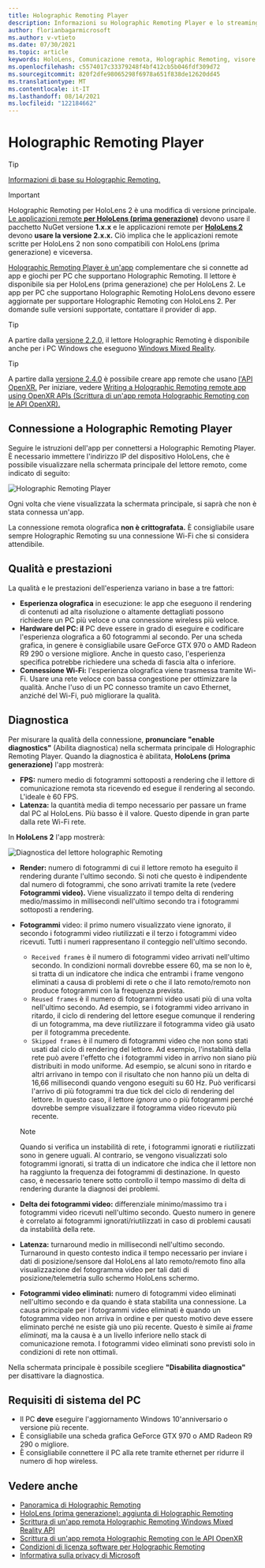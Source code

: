```yaml
---
title: Holographic Remoting Player
description: Informazioni su Holographic Remoting Player e lo streaming di contenuti olografici da un PC al HoloLens in tempo reale tramite Wi-Fi.
author: florianbagarmicrosoft
ms.author: v-vtieto
ms.date: 07/30/2021
ms.topic: article
keywords: HoloLens, Comunicazione remota, Holographic Remoting, visore VR di realtà mista, visore VR windows di realtà mista, visore VR di realtà virtuale, diagnostica, prestazioni
ms.openlocfilehash: c5574017c33379248f4bf412cb5b046fdf309d72
ms.sourcegitcommit: 820f2dfe98065298f6978a651f838de12620dd45
ms.translationtype: MT
ms.contentlocale: it-IT
ms.lasthandoff: 08/14/2021
ms.locfileid: "122184662"
---
```

# <a name="holographic-remoting-player"></a>Holographic Remoting Player

>[!TIP]
>[Informazioni di base su Holographic Remoting.](holographic-remoting-overview.md)

>[!IMPORTANT]
>Holographic Remoting per HoloLens 2 è una modifica di versione principale. [Le applicazioni remote **per HoloLens (prima generazione)**](add-holographic-remoting.md) devono usare il pacchetto NuGet versione **1.x.x** e le applicazioni remote per [ **HoloLens 2**](holographic-remoting-create-remote-wmr.md) devono **usare la versione 2.x.x.** Ciò implica che le applicazioni remote scritte per HoloLens 2 non sono compatibili con HoloLens (prima generazione) e viceversa.

[Holographic Remoting Player è un'app](https://www.microsoft.com/p/holographic-remoting-player/9nblggh4sv40) complementare che si connette ad app e giochi per PC che supportano Holographic Remoting. Il lettore è disponibile sia per HoloLens (prima generazione) che per HoloLens 2.  Le app per PC che supportano Holographic Remoting HoloLens devono essere aggiornate per supportare Holographic Remoting con HoloLens 2. Per domande sulle versioni supportate, contattare il provider di app.

>[!TIP]
>A partire dalla [versione 2.2.0,](holographic-remoting-version-history.md#v2.2.0) il lettore Holographic Remoting è disponibile anche per i PC Windows che eseguono [Windows Mixed Reality](../../discover/navigating-the-windows-mixed-reality-home.md).

>[!TIP]
>A partire dalla [versione 2.4.0](holographic-remoting-version-history.md#v2.4.0) è possibile creare app remote che usano [l'API OpenXR.](../native/openxr.md) Per iniziare, vedere [Writing a Holographic Remoting remote app using OpenXR APIs (Scrittura di un'app remota Holographic Remoting con le API OpenXR).](holographic-remoting-create-remote-openxr.md)

## <a name="connecting-to-the-holographic-remoting-player"></a>Connessione a Holographic Remoting Player

Seguire le istruzioni dell'app per connettersi a Holographic Remoting Player. È necessario immettere l'indirizzo IP del dispositivo HoloLens, che è possibile visualizzare nella schermata principale del lettore remoto, come indicato di seguito:

![Holographic Remoting Player](images/holographicremotingplayer.png)

Ogni volta che viene visualizzata la schermata principale, si saprà che non è stata connessa un'app.

La connessione remota olografica **non è crittografata.** È consigliabile usare sempre Holographic Remoting su una connessione Wi-Fi che si considera attendibile.

## <a name="quality-and-performance"></a>Qualità e prestazioni

La qualità e le prestazioni dell'esperienza variano in base a tre fattori:
* **Esperienza olografica** in esecuzione: le app che eseguono il rendering di contenuti ad alta risoluzione o altamente dettagliati possono richiedere un PC più veloce o una connessione wireless più veloce.
* **Hardware del PC: il** PC deve essere in grado di eseguire e codificare l'esperienza olografica a 60 fotogrammi al secondo. Per una scheda grafica, in genere è consigliabile usare GeForce GTX 970 o AMD Radeon R9 290 o versione migliore. Anche in questo caso, l'esperienza specifica potrebbe richiedere una scheda di fascia alta o inferiore.
* **Connessione Wi-Fi:** l'esperienza olografica viene trasmessa tramite Wi-Fi. Usare una rete veloce con bassa congestione per ottimizzare la qualità. Anche l'uso di un PC connesso tramite un cavo Ethernet, anziché del Wi-Fi, può migliorare la qualità.

## <a name="diagnostics"></a>Diagnostica

Per misurare la qualità della connessione, **pronunciare "enable diagnostics"** (Abilita diagnostica) nella schermata principale di Holographic Remoting Player. Quando la diagnostica è abilitata, **HoloLens (prima generazione)** l'app mostrerà:

* **FPS:** numero medio di fotogrammi sottoposti a rendering che il lettore di comunicazione remota sta ricevendo ed esegue il rendering al secondo. L'ideale è 60 FPS.
* **Latenza:** la quantità media di tempo necessario per passare un frame dal PC al HoloLens. Più basso è il valore. Questo dipende in gran parte dalla rete Wi-Fi rete.

In **HoloLens 2** l'app mostrerà:

![Diagnostica del lettore holographic Remoting](images/holographicremotingplayer-diag.png)

* **Render:** numero di fotogrammi di cui il lettore remoto ha eseguito il rendering durante l'ultimo secondo. Si noti che questo è indipendente dal numero di fotogrammi, che sono arrivati tramite la rete (vedere **Fotogrammi video).** Viene visualizzato il tempo delta di rendering medio/massimo in millisecondi nell'ultimo secondo tra i fotogrammi sottoposti a rendering.

* **Fotogrammi** video: il primo numero visualizzato viene ignorato, il secondo i fotogrammi video riutilizzati e il terzo i fotogrammi video ricevuti. Tutti i numeri rappresentano il conteggio nell'ultimo secondo.
    * ```Received frames``` è il numero di fotogrammi video arrivati nell'ultimo secondo. In condizioni normali dovrebbe essere 60, ma se non lo è, si tratta di un indicatore che indica che entrambi i frame vengono eliminati a causa di problemi di rete o che il lato remoto/remoto non produce fotogrammi con la frequenza prevista.
    * ```Reused frames``` è il numero di fotogrammi video usati più di una volta nell'ultimo secondo. Ad esempio, se i fotogrammi video arrivano in ritardo, il  ciclo di rendering del lettore esegue comunque il rendering di un fotogramma, ma deve riutilizzare il fotogramma video già usato per il fotogramma precedente.
    * ```Skipped frames``` è il numero di fotogrammi video che non sono stati usati dal ciclo di rendering del lettore. Ad esempio, l'instabilità della rete può avere l'effetto che i fotogrammi video in arrivo non siano più distribuiti in modo uniforme. Ad esempio, se alcuni sono in ritardo e altri arrivano in tempo con il risultato che non hanno più un delta di 16,66 millisecondi quando vengono eseguiti su 60 Hz. Può verificarsi l'arrivo di più fotogrammi tra due tick del ciclo di rendering del lettore. In questo caso, il lettore *ignora* uno o più fotogrammi perché dovrebbe sempre visualizzare il fotogramma video ricevuto più recente.

    >[!NOTE]
    >Quando si verifica un instabilità di rete, i fotogrammi ignorati e riutilizzati sono in genere uguali. Al contrario, se vengono visualizzati solo fotogrammi ignorati, si tratta di un indicatore che indica che il lettore non ha raggiunto la frequenza dei fotogrammi di destinazione. In questo caso, è necessario tenere sotto controllo il tempo massimo di delta di rendering durante la diagnosi dei problemi.

* **Delta dei fotogrammi video:** differenziale minimo/massimo tra i fotogrammi video ricevuti nell'ultimo secondo. Questo numero in genere è correlato ai fotogrammi ignorati/riutilizzati in caso di problemi causati da instabilità della rete.
* **Latenza:** turnaround medio in millisecondi nell'ultimo secondo. Turnaround in questo contesto indica il tempo necessario per inviare i dati di posizione/sensore dal HoloLens al lato remoto/remoto fino alla visualizzazione del fotogramma video per tali dati di posizione/telemetria sullo schermo HoloLens schermo.
* **Fotogrammi video eliminati:** numero di fotogrammi video eliminati nell'ultimo secondo e da quando è stata stabilita una connessione. La causa principale per i fotogrammi video eliminati è quando un fotogramma video non arriva in ordine e per questo motivo deve essere eliminato perché ne esiste già uno più recente. Questo è simile ai *frame eliminati,* ma la causa è a un livello inferiore nello stack di comunicazione remota. I fotogrammi video eliminati sono previsti solo in condizioni di rete non ottimali.

Nella schermata principale è possibile scegliere **"Disabilita diagnostica"** per disattivare la diagnostica.

## <a name="pc-system-requirements"></a>Requisiti di sistema del PC
* Il PC **deve** eseguire l'aggiornamento Windows 10'anniversario o versione più recente.
* È consigliabile una scheda grafica GeForce GTX 970 o AMD Radeon R9 290 o migliore.
* È consigliabile connettere il PC alla rete tramite ethernet per ridurre il numero di hop wireless.

## <a name="see-also"></a>Vedere anche
* [Panoramica di Holographic Remoting](holographic-remoting-overview.md)
* [HoloLens (prima generazione): aggiunta di Holographic Remoting](add-holographic-remoting.md)
* [Scrittura di un'app remota Holographic Remoting Windows Mixed Reality API](holographic-remoting-create-remote-wmr.md)
* [Scrittura di un'app remota Holographic Remoting con le API OpenXR](holographic-remoting-create-remote-openxr.md)
* [Condizioni di licenza software per Holographic Remoting](/legal/mixed-reality/microsoft-holographic-remoting-software-license-terms)
* [Informativa sulla privacy di Microsoft](https://go.microsoft.com/fwlink/?LinkId=521839)